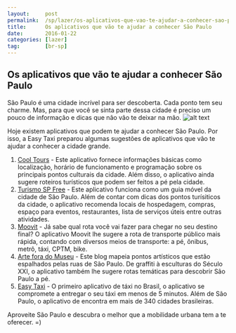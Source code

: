 ```yaml
---
layout:     post
permalink:  /sp/lazer/os-aplicativos-que-vao-te-ajudar-a-conhecer-sao-paulo
title:      Os aplicativos que vão te ajudar a conhecer São Paulo
date:       2016-01-22
categories: [lazer]
tag:        [br-sp]
---
```


## Os aplicativos que vão te ajudar a conhecer São Paulo 

São Paulo é uma cidade incrível para ser descoberta. Cada ponto tem seu charme. Mas, para que você se sinta parte dessa cidade é preciso um pouco de informação e dicas que não vão te deixar na mão. 
![alt text][image1] 

Hoje existem aplicativos que podem te ajudar a conhecer São Paulo. Por isso, a Easy Taxi preparou algumas sugestões de aplicativos que vão te ajudar a conhecer a cidade grande. 

 1. [Cool Tours] - Este aplicativo fornece informações básicas como localização, horário de funcionamento e programação sobre os principais pontos culturais da cidade. Além disso, o aplicativo ainda sugere roteiros turísticos que podem ser feitos a pé pela cidade.
 2. [Turismo SP Free] - Este aplicativo funciona como um guia móvel da cidade de São Paulo. Além de contar com dicas dos pontos turísiticos da cidade, o aplicativo recomenda locais de hospedagem, compras, espaço para eventos, restaurantes, lista de serviços úteis entre outras atividades. 
 3. [Moovit] - Já sabe qual rota você vai fazer para chegar no seu destino final? O aplicativo Moovit lhe sugere a rota de transporte público mais rápida, contando com diversos meios de transporte: a pé, ônibus, metrô, táxi, CPTM, bike. 
 4. [Arte fora do Museu] - Este blog mapeia pontos artísticos que estão espalhados pelas ruas de São Paulo. De graffiti à esculturas do Século XXI, o aplicativo também lhe sugere rotas temáticas para descobrir São Paulo a pé. 
 5. [Easy Taxi] - O primeiro aplicativo de táxi no Brasil, o aplicativo se compromete a entregar o seu táxi em menos de 5 minutos. Além de São Paulo, o aplicativo de encontra em mais de 340 cidades brasileiras. 

Aproveite São Paulo e descubra o melhor que a mobilidade urbana tem a te oferecer. =)

[image1]:      http://www.brasil.gov.br/old/copy_of_imagens/sobre/geografia/populacao/densidade-demografica/a-regiao-sudeste-e-a-que-apresenta-a-maior-densidade-demografica-no-brasil/@@images/290fcaf4-b55c-480f-821c-317d35f41faf.jpeg
[Cool Tours]: https://play.google.com/store/apps/details?id=com.Sined.cooltours.app&hl=en
[Turismo SP Free]: https://play.google.com/store/apps/details?id=com.geomob.mobile.saopaulo.free&hl=en
[Moovit]: https://play.google.com/store/apps/details?id=com.tranzmate&hl=en
[Arte fora do Museu]: http://arteforadomuseu.com.br/
[Easy Taxi]: https://app.adjust.io/agmp70_88nwhh_p7zcxo?campaign=BR_ALL_CPR_ALL&adgroup=BR_ALL_CPR_ALL_CRM&creative=CRM_BR_OCT_2015newapp&fallback=http%3A%2F%2Fwww.easytaxi.com%2Fbr%2F%3Futm_source%3DCRM%26utm_medium%3DCPR%26utm_campaign%3DBR_ALL_CPR_ALL&deep_link=easytaxi%3A%2F%2F